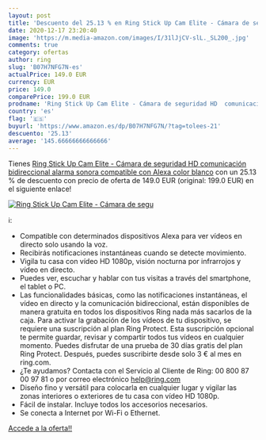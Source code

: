 ```yaml
---
layout: post
title: 'Descuento del 25.13 % en Ring Stick Up Cam Elite - Cámara de segu'
date: 2020-12-17 23:20:40
image: 'https://m.media-amazon.com/images/I/31lJjCV-slL._SL200_.jpg'
comments: true
category: ofertas
author: ring
slug: 'B07H7NFG7N-es'
actualPrice: 149.0 EUR
currency: EUR
price: 149.0
comparePrice: 199.0 EUR
prodname: 'Ring Stick Up Cam Elite - Cámara de seguridad HD  comunicación bidireccional  alarma sonora  compatible con Alexa  color blanco'
country: 'es'
flag: '🇪🇸'
buyurl: 'https://www.amazon.es/dp/B07H7NFG7N/?tag=tolees-21'
descuento: '25.13'
average: '145.66666666666666'
---
```


Tienes [Ring Stick Up Cam Elite - Cámara de seguridad HD  comunicación bidireccional  alarma sonora  compatible con Alexa  color blanco](https://www.amazon.es/dp/B07H7NFG7N/?tag=tolees-21) con un 25.13 % de descuento con precio de oferta de 149.0 EUR (original: 199.0 EUR) en el siguiente enlace!

[![Ring Stick Up Cam Elite - Cámara de segu](https://m.media-amazon.com/images/I/31lJjCV-slL._SL200_.jpg)](https://www.amazon.es/dp/B07H7NFG7N/?tag=tolees-21)

ℹ️:

- Compatible con determinados dispositivos Alexa para ver vídeos en directo solo usando la voz.
- Recibirás notificaciones instantáneas cuando se detecte movimiento.
- Vigila tu casa con vídeo HD 1080p, visión nocturna por infrarrojos y vídeo en directo.
- Puedes ver, escuchar y hablar con tus visitas a través del smartphone, el tablet o PC.
- Las funcionalidades básicas, como las notificaciones instantáneas, el vídeo en directo y la comunicación bidireccional, están disponibles de manera gratuita en todos los dispositivos Ring nada más sacarlos de la caja. Para activar la grabación de los vídeos de tu dispositivo, se requiere una suscripción al plan Ring Protect. Esta suscripción opcional te permite guardar, revisar y compartir todos tus vídeos en cualquier momento. Puedes disfrutar de una prueba de 30 días gratis del plan Ring Protect. Después, puedes suscribirte desde solo 3 € al mes en ring.com.
- ¿Te ayudamos? Contacta con el Servicio al Cliente de Ring: 00 800 87 00 97 81 o por correo electrónico help@ring.com
- Diseño fino y versátil para colocarla en cualquier lugar y vigilar las zonas interiores o exteriores de tu casa con vídeo HD 1080p.
- Fácil de instalar. Incluye todos los accesorios necesarios.
- Se conecta a Internet por Wi-Fi o Ethernet.

[Accede a la oferta!!](https://www.amazon.es/dp/B07H7NFG7N/?tag=tolees-21)
